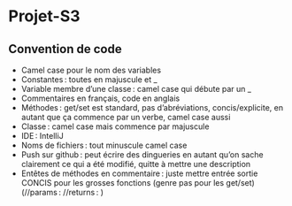 # Projet-S3

## Convention de code
- Camel case pour le nom des variables 
- Constantes : toutes en majuscule et _ 
- Variable membre d’une classe : camel case qui débute par un _ 
- Commentaires en français, code en anglais 
- Méthodes : get/set est standard, pas d’abréviations, concis/explicite, en autant que ça commence par un verbe, camel case aussi 
- Classe : camel case mais commence par majuscule  
- IDE : IntelliJ 
- Noms de fichiers : tout minuscule camel case 
- Push sur github : peut écrire des dingueries en autant qu’on sache clairement ce qui a été modifié, quitte à mettre une description 
- Entêtes de méthodes en commentaire : juste mettre entrée sortie CONCIS pour les grosses fonctions (genre pas pour les get/set) (//params : //returns : )
